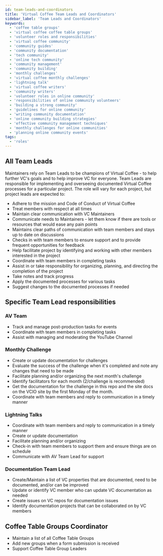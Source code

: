 ```yaml
---
id: team-leads-and-coordinators
title: 'Virtual Coffee Team Leads and Coordinators'
sidebar_label: 'Team Leads and Coordinators'
keywords:
  - 'coffee table groups'
  - 'virtual coffee coffee table groups'
  - 'volunteer roles and responsibilities'
  - 'virtual coffee community'
  - 'community guides'
  - 'community documentation'
  - 'tech community'
  - 'online tech community'
  - 'community management'
  - 'community building'
  - 'monthly challenges'
  - 'virtual coffee monthly challenges'
  - 'lightning talk'
  - 'virtual coffee writers'
  - 'community writers'
  - 'volunteer roles in online community'
  - 'responsibilities of online community volunteers'
  - 'building a strong community'
  - 'guidelines for online community'
  - 'writing community documentation'
  - 'online community building strategies'
  - 'effective community management techniques'
  - 'monthly challenges for online communities'
  - 'planning online community events'
tags:
  - 'roles'
---
```


## All Team Leads

Maintainers rely on Team Leads to be champions of Virtual Coffee - to help further VC's goals and to help improve VC for everyone. Team Leads are responsible for implementing and overseeing documented Virtual Coffee processes for a particular project. The role will vary for each project, but project leads are expected to:

- Adhere to the mission and Code of Conduct of Virtual Coffee
- Treat members with respect at all times
- Maintain clear communication with VC Maintainers
- Communicate needs to Maintainers - let them know if there are tools or resources that would ease any pain points
- Maintains clear paths of communication with team members and stays up to date on discussions
- Checks in with team members to ensure support and to provide frequent opportunities for feedback
- Help facilitate project by identifying and working with other members interested in the project
- Coordinate with team members in completing tasks
- Assist in or take responsibility for organizing, planning, and directing the completion of the project
- Take notes and track progress
- Apply the documented processes for various tasks
- Suggest changes to the documented processes if needed

## Specific Team Lead responsibilities

### AV Team

- Track and manage post-production tasks for events
- Coordinate with team members in completing tasks
- Assist with managing and moderating the YouTube Channel

### Monthly Challenge

- Create or update documentation for challenges
- Evaluate the success of the challenge when it's completed and note any changes that need to be made
- Facilitate planning and/or organizing the next month's challenge
- Identify facilitators for each month (2/challenge is recommended)
- Get the documentation for the challenge in this repo and the site docs on the VCIO site by the first Monday of the month.
- Coordinate with team members and reply to communication in a timely manner

### Lightning Talks

- Coordinate with team members and reply to communication in a timely manner
- Create or update documentation
- Facilitate planning and/or organizing
- Check-in with team members to support them and ensure things are on schedule
- Communicate with AV Team Lead for support

### Documentation Team Lead

- Create/Maintain a list of VC properties that are documented, need to be documented, and/or can be improved
- Update or identify VC member who can update VC documentation as needed
- Create issues on VC repos for documentation issues
- Identify documentation projects that can be collaborated on by VC members

## Coffee Table Groups Coordinator

- Maintain a list of all Coffee Table Groups
- Add new groups when a form submission is received
- Support Coffee Table Group Leaders
